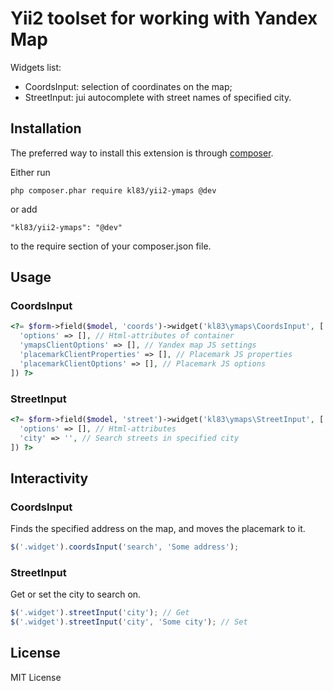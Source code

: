 # Yii2 toolset for working with Yandex Map

Widgets list:
- CoordsInput: selection of coordinates on the map;
- StreetInput: jui autocomplete with street names of specified city.

## Installation
The preferred way to install this extension is through [composer](https://getcomposer.org/).

Either run
~~~
php composer.phar require kl83/yii2-ymaps @dev
~~~
or add
~~~
"kl83/yii2-ymaps": "@dev"
~~~
to the require section of your composer.json file.

## Usage

### CoordsInput

```php
<?= $form->field($model, 'coords')->widget('kl83\ymaps\CoordsInput', [
  'options' => [], // Html-attributes of container
  'ymapsClientOptions' => [], // Yandex map JS settings
  'placemarkClientProperties' => [], // Placemark JS properties
  'placemarkClientOptions' => [], // Placemark JS options
]) ?>
```

### StreetInput

```php
<?= $form->field($model, 'street')->widget('kl83\ymaps\StreetInput', [
  'options' => [], // Html-attributes
  'city' => '', // Search streets in specified city
]) ?>
```

## Interactivity

### CoordsInput

Finds the specified address on the map, and moves the placemark to it.
```js
$('.widget').coordsInput('search', 'Some address');
```

### StreetInput

Get or set the city to search on.
```js
$('.widget').streetInput('city'); // Get
$('.widget').streetInput('city', 'Some city'); // Set
```

## License
MIT License
